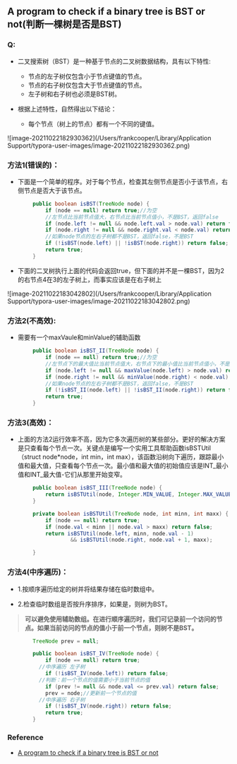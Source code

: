 ## A program to check if a binary tree is BST or not(判断一棵树是否是BST)



### Q:

- 二叉搜索树（BST）是一种基于节点的二叉树数据结构，具有以下特性:
  - 节点的左子树仅包含小于节点键值的节点。
  - 节点的右子树仅包含大于节点键值的节点。
  - 左子树和右子树也必须是BST树。

- 根据上述特性，自然得出以下结论：
  - 每个节点（树上的节点）都有一个不同的键值。

![image-20211022182930362](/Users/frankcooper/Library/Application Support/typora-user-images/image-20211022182930362.png)



### 方法1(错误的)：

- 下面是一个简单的程序。对于每个节点，检查其左侧节点是否小于该节点，右侧节点是否大于该节点。

```java
        public boolean isBST(TreeNode node) {
            if (node == null) return true;//为空
            //左节点比当前节点值大，右节点比当前节点值小，不是BST，返回false
            if (node.left != null && node.left.val > node.val) return false;
            if (node.right != null && node.right.val < node.val) return false;
            //如果node节点的左右子树都不是BST，返回false，不是BST
            if (!isBST(node.left) || !isBST(node.right)) return false;
            return true;
        }
```

- 下面的二叉树执行上面的代码会返回true，但下面的并不是一棵BST，因为2的右节点4在3的左子树上，而事实应该是在右子树上

![image-20211022183042802](/Users/frankcooper/Library/Application Support/typora-user-images/image-20211022183042802.png)

### 方法2(不高效):

- 需要有一个maxVaule和minValue的辅助函数

```java
        public boolean isBST_II(TreeNode node) {
            if (node == null) return true;//为空
            //左节点下的最大值比当前节点值大，右节点下的最小值比当前节点值小，不是BST，返回false
            if (node.left != null && maxValue(node.left) > node.val) return false;
            if (node.right != null && minValue(node.right) < node.val) return false;
            //如果node节点的左右子树都不是BST，返回false，不是BST
            if (!isBST_II(node.left) || !isBST_II(node.right)) return false;
            return true;
        }
```



### 方法3(高效)：

- 上面的方法2运行效率不高，因为它多次遍历树的某些部分。更好的解决方案是只查看每个节点一次。关键点是编写一个实用工具帮助函数isBSTUtil（struct node*node，int min，int max），该函数沿树向下遍历，跟踪最小值和最大值，只查看每个节点一次。最小值和最大值的初始值应该是INT_最小值和INT_最大值-它们从那里开始变窄。

```java
        public boolean isBST_III(TreeNode node) {
            return isBSTUtil(node, Integer.MIN_VALUE, Integer.MAX_VALUE);
        }

        private boolean isBSTUtil(TreeNode node, int minn, int maxx) {
            if (node == null) return true;
            if (node.val < minn || node.val > maxx) return false;
            return isBSTUtil(node.left, minn, node.val - 1)
                    && isBSTUtil(node.right, node.val + 1, maxx);

        }
```





### 方法4(中序遍历)：

- 1.按顺序遍历给定的树并将结果存储在临时数组中。

- 2.检查临时数组是否按升序排序，如果是，则树为BST。

> **可以避免使用辅助数组。在进行顺序遍历时，我们可记录前一个访问的节点。如果当前访问的节点的值小于前一个节点，则树不是BST。**

```java
        TreeNode prev = null;

        public boolean isBST_IV(TreeNode node) {
            if (node == null) return true;
          //中序遍历 左子树
            if (!isBST_IV(node.left)) return false;
          //判断：前一个节点的值需要小于当前节点的值
            if (prev != null && node.val <= prev.val) return false;
            prev = node;//更新前一个节点的值
          //中序遍历 右子树
            if (!isBST_IV(node.right)) return false;
            return true;
        }
```



### Reference

- [A program to check if a binary tree is BST or not](https://www.geeksforgeeks.org/a-program-to-check-if-a-binary-tree-is-bst-or-not/)

